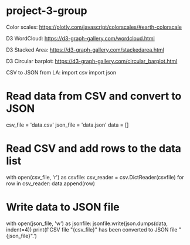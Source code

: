 # project-3-group

Color scales: https://plotly.com/javascript/colorscales/#earth-colorscale

D3 WordCloud: https://d3-graph-gallery.com/wordcloud.html

D3 Stacked Area: https://d3-graph-gallery.com/stackedarea.html

D3 Circular barplot: https://d3-graph-gallery.com/circular_barplot.html


CSV to JSON from LA:
import csv
import json
# Read data from CSV and convert to JSON
csv_file = 'data.csv'
json_file = 'data.json'
data = []
# Read CSV and add rows to the data list
with open(csv_file, 'r') as csvfile:
    csv_reader = csv.DictReader(csvfile)
    for row in csv_reader:
        data.append(row)
# Write data to JSON file
with open(json_file, 'w') as jsonfile:
    jsonfile.write(json.dumps(data, indent=4))
print(f'CSV file "{csv_file}" has been converted to JSON file "{json_file}".')

